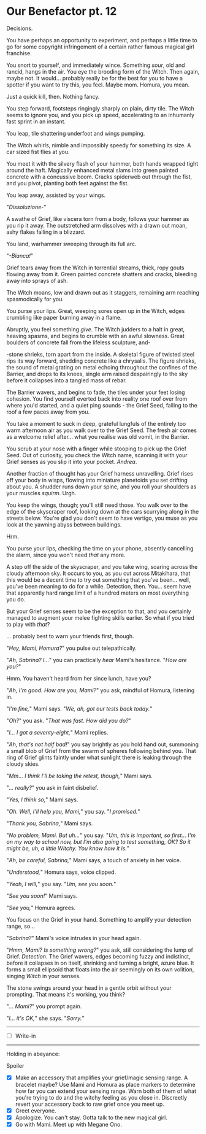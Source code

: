 # Our Benefactor pt. 12

Decisions.

You have perhaps an opportunity to experiment, and perhaps a little time to go for some copyright infringement of a certain rather famous magical girl franchise.

You snort to yourself, and immediately wince. Something *sour*, old and rancid, hangs in the air. You eye the brooding form of the Witch. Then again, maybe not. It would... probably really be for the best for you to have a spotter if you want to try this, you feel. Maybe mom. Homura, you mean.

Just a quick kill, then. Nothing fancy.

You step forward, footsteps ringingly sharply on plain, dirty tile. The Witch seems to ignore you, and you pick up speed, accelerating to an inhumanly fast sprint in an instant.

You leap, tile shattering underfoot and wings pumping.

The Witch whirls, nimble and impossibly speedy for something its size. A car sized fist flies at you.

You meet it with the silvery flash of your hammer, both hands wrapped tight around the haft. Magically enhanced metal slams into green painted concrete with a concussive boom. Cracks spiderweb out through the fist, and you pivot, planting both feet against the fist.

You leap away, assisted by your wings.

"*Dissoluzione-*"

A swathe of Grief, like viscera torn from a body, follows your hammer as you rip it away. The outstretched arm dissolves with a drawn out moan, ashy flakes falling in a blizzard.

You land, warhammer sweeping through its full arc.

"*-Bianca!*"

Grief tears away from the Witch in torrential streams, thick, ropy gouts flowing away from it. Green painted concrete shatters and cracks, bleeding away into sprays of ash.

The Witch moans, low and drawn out as it staggers, remaining arm reaching spasmodically for you.

You purse your lips. Great, weeping sores open up in the Witch, edges crumbling like paper burning away in a flame.

Abruptly, you feel something *give*. The Witch judders to a halt in great, heaving spasms, and begins to crumble with an awful slowness. Great boulders of concrete fall from the lifeless sculpture, and-

-stone shrieks, torn apart from the inside. A skeletal figure of twisted steel rips its way forward, shedding concrete like a chrysalis. The figure shrieks, the sound of metal grating on metal echoing throughout the confines of the Barrier, and drops to its knees, single arm raised despairingly to the sky before it collapses into a tangled mass of rebar.

The Barrier wavers, and begins to fade, the tiles under your feet losing cohesion. You find yourself everted back into reality one roof over from where you'd started, and a quiet ping sounds - the Grief Seed, falling to the roof a few paces away from you.

You take a moment to suck in deep, grateful lungfuls of the entirely too warm afternoon air as you walk over to the Grief Seed. The fresh air comes as a welcome relief after... what you realise was old vomit, in the Barrier.

You scrub at your nose with a finger while stooping to pick up the Grief Seed. Out of curiosity, you check the Witch name, scanning it with your Grief senses as you slip it into your pocket. *Andrea*.

Another fraction of thought has your Grief harness unravelling. Grief rises off your body in wisps, flowing into miniature planetoids you set drifting about you. A shudder runs down your spine, and you roll your shoulders as your muscles *squirm*. Urgh.

You keep the wings, though; you'll still need those. You walk over to the edge of the skyscraper roof, looking down at the cars scurrying along in the streets below. You're glad you don't seem to have vertigo, you muse as you look at the yawning abyss between buildings.

Hrm.

You purse your lips, checking the time on your phone, absently cancelling the alarm, since you won't need *that* any more.

A step off the side of the skyscraper, and you take wing, soaring across the cloudy afternoon sky. It occurs to you, as you cut across Mitakihara, that this would be a decent time to try out something that you've been... well, you've been meaning to do for a while. Detection, then. You... seem have that apparently hard range limit of a hundred meters on most everything you do.

But your Grief senses seem to be the exception to that, and you certainly managed to augment your melee fighting skills earlier. So what if you tried to play with *that*?

... probably best to warn your friends first, though.

"*Hey, Mami, Homura?*" you pulse out telepathically.

"*Ah, Sabrina? I...*" you can practically *hear* Mami's hesitance. "*How are you?*"

Hmm. You haven't heard from her since lunch, have you?

"*Ah, I'm good. How are you, Mami?*" you ask, mindful of Homura, listening in.

"*I'm fine,*" Mami says. "*We, ah, got our tests back today.*"

"*Oh?*" you ask. "*That was fast. How did you do?*"

"*I... I got a seventy-eight,*" Mami replies.

"*Ah, that's not half bad!*" you say brightly as you hold hand out, summoning a small blob of Grief from the swarm of spheres following behind you. That ring of Grief glints faintly under what sunlight there is leaking through the cloudy skies.

"*Mm... I think I'll be taking the retest, though,*" Mami says.

"*... really?*" you ask in faint disbelief.

"*Yes, I think so,*" Mami says.

"*Oh. Well, I'll help you, Mami,*" you say. "*I promised.*"

"*Thank you, Sabrina,*" Mami says.

"*No problem, Mami. But uh...*" you say. "*Um, this is important, so first... I'm on my way to school now, but I'm also going to test something, OK? So it might be, uh, a little Witchy. You know how it is.*"

"*Ah, be careful, Sabrina,*" Mami says, a touch of anxiety in her voice.

"*Understood,*" Homura says, voice clipped.

"*Yeah, I will,*" you say. "*Um, see you soon.*"

"*See you soon!*" Mami says.

"*See you,*" Homura agrees.

You focus on the Grief in your hand. Something to amplify your detection range, so...

"*Sabrina?*" Mami's voice intrudes in your head again.

"*Hmm, Mami? Is something wrong?*" you ask, still considering the lump of Grief. *Detection*. The Grief wavers, edges becoming fuzzy and indistinct, before it collapses in on itself, shrinking and turning a bright, azure blue. It forms a small ellipsoid that floats into the air seemingly on its own volition, singing *Witch* in your senses.

The stone swings around your head in a gentle orbit without your prompting. That means it's working, you think?

"*... Mami?*" you prompt again.

"*I... it's OK,*" she says. "*Sorry.*"

---

- [ ] Write-in

---

Holding in abeyance:

Spoiler

- [x] Make an accessory that amplifies your grief/magic sensing range. A bracelet maybe? Use Mami and Homura as place markers to determine how far you can extend your sensing range. Warn both of them of what you're trying to do and the witchy feeling as you close in. Discreetly revert your accessory back to raw grief once you meet up.
- [x] Greet everyone.
- [x] Apologize. You can't stay. Gotta talk to the new magical girl.
- [x] Go with Mami. Meet up with Megane Ono.

